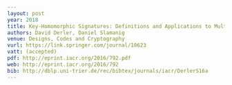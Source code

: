 ```yaml
---
layout: post
year: 2018
title: Key-Homomorphic Signatures: Definitions and Applications to Multiparty Signatures and Non-Interactive Zero-Knowledge
authors: David Derler, Daniel Slamanig
venue: Designs, Codes and Cryptography
vurl: https://link.springer.com/journal/10623
vatt: (accepted) 
pdf: http://eprint.iacr.org/2016/792.pdf
web: http://eprint.iacr.org/2016/792
bib: http://dblp.uni-trier.de/rec/bibtex/journals/iacr/DerlerS16a
---
```


